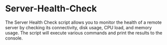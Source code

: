 # Server-Health-Check
The Server Health Check script allows you to monitor the health of a remote server by checking its connectivity, disk usage, CPU load, and memory usage. The script will execute various commands and print the results to the console.
